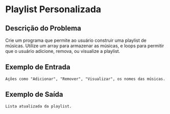 # Playlist Personalizada

## Descrição do Problema

Crie um programa que permite ao usuário construir uma playlist de músicas. Utilize um array para armazenar as músicas, e loops para permitir que o usuário adicione, remova, ou visualize a playlist.

## Exemplo de Entrada

```
Ações como "Adicionar", "Remover", "Visualizar", os nomes das músicas.
```

## Exemplo de Saída

```
Lista atualizada da playlist.
```
